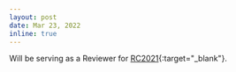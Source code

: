 ```yaml
---
layout: post
date: Mar 23, 2022
inline: true
---
```

Will be serving as a Reviewer for [RC2021](https://paperswithcode.com/rc2021){:target="_blank"}.
